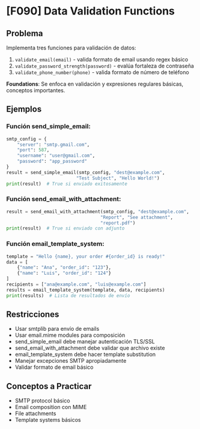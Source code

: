 # [F090] Data Validation Functions

## Problema

Implementa tres funciones para validación de datos:

1. `validate_email(email)` - valida formato de email usando regex básico
2. `validate_password_strength(password)` - evalúa fortaleza de contraseña  
3. `validate_phone_number(phone)` - valida formato de número de teléfono

**Foundations**: Se enfoca en validación y expresiones regulares básicas, conceptos importantes.

## Ejemplos

### Función send_simple_email:
```python
smtp_config = {
    "server": "smtp.gmail.com",
    "port": 587,
    "username": "user@gmail.com",
    "password": "app_password"
}
result = send_simple_email(smtp_config, "dest@example.com", 
                          "Test Subject", "Hello World!")
print(result)  # True si enviado exitosamente
```

### Función send_email_with_attachment:
```python
result = send_email_with_attachment(smtp_config, "dest@example.com",
                                   "Report", "See attachment", 
                                   "report.pdf")
print(result)  # True si enviado con adjunto
```

### Función email_template_system:
```python
template = "Hello {name}, your order #{order_id} is ready!"
data = [
    {"name": "Ana", "order_id": "123"},
    {"name": "Luis", "order_id": "124"}
]
recipients = ["ana@example.com", "luis@example.com"]
results = email_template_system(template, data, recipients)
print(results)  # Lista de resultados de envío
```

## Restricciones
- Usar smtplib para envío de emails
- Usar email.mime modules para composición
- send_simple_email debe manejar autenticación TLS/SSL
- send_email_with_attachment debe validar que archivo existe
- email_template_system debe hacer template substitution
- Manejar excepciones SMTP apropiadamente
- Validar formato de email básico

## Conceptos a Practicar
- SMTP protocol básico
- Email composition con MIME
- File attachments
- Template systems básicos
